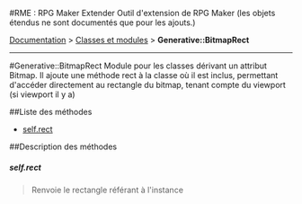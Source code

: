 #RME : RPG Maker Extender
Outil d'extension de RPG Maker (les objets étendus ne sont documentés que pour les ajouts.)

[Documentation](README.md) > [Classes et modules](__class-and-module_list.md) > **Generative::BitmapRect**  
- - -  
#Generative::BitmapRect
Module pour les classes dérivant un attribut Bitmap. Il ajoute une méthode rect à la classe
    où il est inclus, permettant d'accéder directement au rectangle du bitmap, tenant compte du viewport (si viewport il y a)

##Liste des méthodes
*    [self.rect](#selfrect)


##Description des méthodes
##### self.rect

> Renvoie le rectangle référant à l'instance

  
> 





